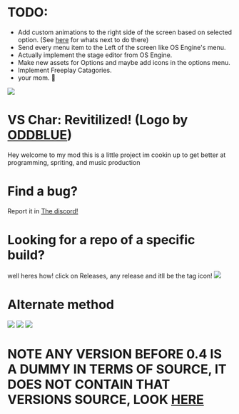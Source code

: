 # TODO:
* Add custom animations to the right side of the screen based on selected option. (See [here](MainMenuTodo.md) for whats next to do there)
* Send every menu item to the Left of the screen like OS Engine's menu.
* Actually implement the stage editor from OS Engine.
* Make new assets for Options and maybe add icons in the options menu.
* Implement Freeplay Catagories.
* your mom. :troll:












 ![](https://vscharimagefiles.neocities.org/imgs/VSCharLogo.png)
# VS Char: Revitilized! (Logo by [ODDBLUE](https://www.youtube.com/channel/UC9lI9voKG3IHdtWIm6TC08Q)) 

Hey welcome to my mod this is a little project im cookin up to get better at programming, spriting, and music production

# Find a bug?
Report it in [The discord!](https://discord.gg/BuGUaYMtxR)

# Looking for a repo of a specific build?
well heres how!
click on Releases, any release and itll be the tag icon!
![](https://raw.githubusercontent.com/gameygu-0213/VS-Char-Revitilized-Source/master/docs/img/CLICK%20HERE.png)
# Alternate method
![](https://raw.githubusercontent.com/gameygu-0213/VS-Char-Revitilized-Source/master/docs/img/Branch%20Pt.1.png)
![](https://raw.githubusercontent.com/gameygu-0213/VS-Char-Revitilized-Source/master/docs/img/Branch%20Pt.2.png)
![](https://raw.githubusercontent.com/gameygu-0213/VS-Char-Revitilized-Source/master/docs/img/Branch%20Pt.3.png)





# NOTE ANY VERSION BEFORE 0.4 IS A DUMMY IN TERMS OF SOURCE, IT DOES NOT CONTAIN THAT VERSIONS SOURCE, LOOK [HERE](https://github.com/gameygu-0213/Char-Engine)